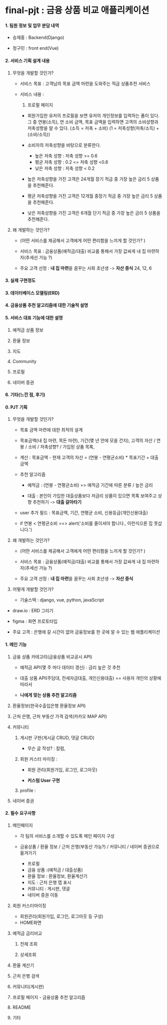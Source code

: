 # final-pjt : 금융 상품 비교 애플리케이션




#### 1. 팀원 정보 및 업무 분담 내역

- 승재홍 : Backend(Django)

- 정구민 : front end(Vue)


#### 2. 서비스 기획 설계 내용

1. 무엇을 개발할 것인가?

    - 서비스 목표 : 고객님의 목표 금액 마련을 도와주는 적금 상품추천 서비스

    - 서비스 내용 :
    
        1. 프로필 페이지
        
        - 회원가입한 유저의 프로필을 보면 유저의 개인정보를 입력하는 폼이 있다. 그 중 연봉(소득), 연 소비 금액, 목표 금액을 입력하면 고객의 소비성향과 저축성향을 알 수 있다. (소득 = 저축 + 소비) (1 = 저축성향(저축/소득) + (소비/소득))

        - 소비자의 저축성향을 바탕으로 분류한다.

            - 높은 저축 성향 : 저축 성향 >= 0.6
            - 평균 저축 성향 : 0.2 <= 저축 성향 <0.6 
            - 낮은 저축 성향 : 저축 성향 < 0.2
        
        - 높은 저축성향을 가진 고객은 24개월 장기 적금 중 가장 높은 금리 5 상품을 추천해준다.
        - 평균 저축성향을 가진 고객은 12개월 중장기 적금 중 가장 높은 금리 5 상품을 추천해준다.
        - 낮은 저축성향을 가진 고객은 6개월 단기 적금 중 가장 높은 금리 5 상품을 추천해준다.
         

2. 왜 개발하는 것인가?

   - (어떤 서비스를 제공해서 고객에게 어떤 편리함을 느끼게 할 것인가? )
   
   - 서비스 목표 : 금융상품(예적금/대출) 비교를 통해서 가장 값싸게 내 집 마련하자(추세선 가능 ?)
   
   - 주요 고객 선정 : **내 집 마련**을 꿈꾸는 사회 초년생 -> **자산 증식**
        24, 12, 6


#### 3. 실제 구현정도



#### 3. 데이터베이스 모델링(ERD)


#### 4. 금융상품 추천 알고리즘에 대한 기술적 설명




#### 5. 서비스 대표 기능에 대한 설명

1. 예적금 상품 정보


2. 환율 정보


3. 지도


4. Community


5. 프로필


6. 네이버 증권

#### 6. 기타(느낀 점, 후기)










#### 0. PJT 기획

1. 무엇을 개발할 것인가?
   
   - 목표 금액 마련에 대한 최적의 설계    

   - 목표금액(내 집 마련, 목돈 마련), 기간(몇 년 안에 모을 건지), 고객의 자산 / 연봉 / 소비 / 저축성향? / 가입된 상품 목록,
   
   - 계산 : 목표금액 - 현재 고객의 자산 =  (연봉 - 연평균소비) * 목표기간 + 대출 금액
   
   - 추천 알고리즘
     
     - 예적금 : (연봉 - 연평균소비) => 예적금 기간에 따른 분류 / 높은 금리
   
     - 대출 : 본인이 가입한 대출상품보다 저금리 상품이 있으면 목록 보여주고 상향 추천하기 -> **대출 갈아타기**


   - user 추가 필드 : 목표금액, 기간, 연평균 소비, 신용등급(개인신용대출)
   
   - if 연봉 < 연평균소비 ==> alert('소비를 줄이셔야 합니다., 이런식으론 집 못삽니다.') 
    


2. 왜 개발하는 것인가?

   - (어떤 서비스를 제공해서 고객에게 어떤 편리함을 느끼게 할 것인가? )
   
   - 서비스 목표 : 금융상품(예적금/대출) 비교를 통해서 가장 값싸게 내 집 마련하자(추세선 가능 ?)
   
   - 주요 고객 선정 : **내 집 마련**을 꿈꾸는 사회 초년생 -> **자산 증식**


3. 어떻게 개발할 것인가?

   - 기술스택 : django, vue, python, javaScript
   


- draw.io : ERD 그리기
- figma : 화면 프로토타입

- 주요 고객 : 은행에 갈 시간이 없어 금융정보를 한 곳에 알 수 있는 웹 애플리케이션


#### 1. 메인 기능

1. 금융 상품 카테고리(금융상품 비교공시 API)
    
    - 예적금 API(몇 주 마다 데이터 갱신) : 금리 높은 것 추천 

    - 대출 상품 API(주담대, 전세자금대출, 개인신용대출) == 사용자 개인의 상황에 따라서 

    - **나에게 맞는 상품 추천 알고리즘**


2. 환율정보(한국수출입은행 환율정보 API)


3. 근처 은행, 근처 부동산 가격 검색(카카오 MAP API)



4. 커뮤니티

   1. 게시판 구현(게시글 CRUD, 댓글 CRUD)

       - 무슨 글 작성? : 칼럼, 
   
   2. 회원 커스터 마이징 :
 
       - 회원 관리(회원가입, 로그인, 로그아웃) 

       - **커스텀 User 구현**
   
   3. profile :


5. 네이버 증권




#### 2. 필수 요구사항


1. 메인페이지

    - 각 팀의 서비스를 소개할 수 있도록 메인 페이지 구성
    
    - 금융상품 / 환율 정보 / 근처 은행(부동산 가능?) / 커뮤니티 / 네이버 증권으로 옮겨가기

        - 프로필
        - 금융 상품 :(예적금 / 대출상품)  
        - 환율 정보 : 환율정보, 환율계산기
        - 지도 : 근처 은행 맵 표시
        - 커뮤니티 : 게시판, 댓글
        - 네이버 증권 이동

2. 회원 커스터마이징

    - 회원관리(회원가입, 로그인, 로그아웃 등 구성)
    - HOME화면



3. 예적금 금리비교

    1. 전체 조회


    2. 상세조회


4. 환율 계산기


5. 근처 은행 검색


6. 커뮤니티(게시판)



7. 프로필 페이지 - 금융상품 추천 알고리즘


8. README


9. 기타